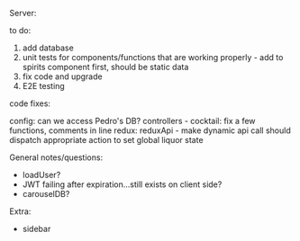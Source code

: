 Server: 

to do: 
  1. add database
  2. unit tests for components/functions that are working properly
    - add to spirits component first, should be static data
  3. fix code and upgrade
  4. E2E testing


code fixes: 

config: can we access Pedro's DB?
controllers - cocktail: fix a few functions, comments in line
redux: 
  reduxApi - make dynamic
  api call should dispatch appropriate action to set global liquor state

General notes/questions: 
- loadUser?
- JWT failing after expiration...still exists on client side? 
- carouselDB?

Extra: 
- sidebar